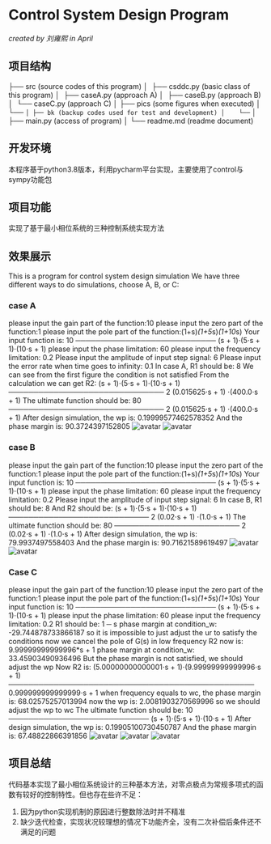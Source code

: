 # Control System Design Program
*created by 刘雍熙 in April*

## 项目结构
├── src (source codes of this program)
│    ├── csddc.py (basic class of this program)
│    ├── caseA.py (approach A)
│    ├── caseB.py (approach B)
│    └── caseC.py (approach C)
│
├── pics (some figures when executed)
│    └── ```
│
├── bk (backup codes used for test and development)
│    └── ```
│
├── main.py (access of program)
│
└── readme.md (readme document)

## 开发环境
本程序基于python3.8版本，利用pycharm平台实现，主要使用了control与sympy功能包

## 项目功能
实现了基于最小相位系统的三种控制系统实现方法

## 效果展示
This is a program for control system design simulation
We have three different ways to do simulations, choose A, B, or C:
### case A
please input the gain part of the function:10
please input the zero part of the function:1
please input the pole part of the function:(1+s)*(1+5*s)*(1+10*s)
Your input function is:
             10
────────────────────────────
(s + 1)⋅(5⋅s + 1)⋅(10⋅s + 1)
please input the phase limitation: 60
please input the frequency limitation: 0.2
Please input the amplitude of input step signal: 6
Please input the error rate when time goes to infinity: 0.1
In case A, R1 should be:  8
We can see from the first figure the condition is not satisfied
From the calculation we can get R2:
  (s + 1)⋅(5⋅s + 1)⋅(10⋅s + 1)
───────────────────────────────
                2
(0.015625⋅s + 1) ⋅(400.0⋅s + 1)
The ultimate function should be:
               80
───────────────────────────────
                2
(0.015625⋅s + 1) ⋅(400.0⋅s + 1)
After design simulation, the wp is:  0.19999577462578352
And the phase margin is:  90.3724397152805
![avatar](../pics/Case_a_Figure_1.png)
![avatar](../pics/Case_a_Figure_2.png)
### case B
please input the gain part of the function:10
please input the zero part of the function:1
please input the pole part of the function:(1+s)*(1+5*s)*(1+10*s)
Your input function is:
             10
────────────────────────────
(s + 1)⋅(5⋅s + 1)⋅(10⋅s + 1)
please input the phase limitation: 60
please input the frequency limitation: 0.2
Please input the amplitude of input step signal: 6
In case B, R1 should be:  8
And R2 should be:
(s + 1)⋅(5⋅s + 1)⋅(10⋅s + 1)
────────────────────────────
             2
 (0.02⋅s + 1) ⋅(1.0⋅s + 1)
The ultimate function should be:
            80
─────────────────────────
            2
(0.02⋅s + 1) ⋅(1.0⋅s + 1)
After design simulation, the wp is:  79.9937497558403
And the phase margin is:  90.71621589619497
![avatar](../pics/Case_b_Figure_1.png)
![avatar](../pics/Case_b_Figure_2.png)
### Case C
please input the gain part of the function:10
please input the zero part of the function:1
please input the pole part of the function:(1+s)*(1+5*s)*(1+10*s)
Your input function is:
             10
────────────────────────────
(s + 1)⋅(5⋅s + 1)⋅(10⋅s + 1)
please input the phase limitation: 60
please input the frequency limitation: 0.2
R1 should be:
1
─
s
phase margin at condition_w:  -29.744878733866187
so it is impossible to just adjust the ur to satisfy the conditions
now we cancel the pole of G(s) in low frequency
R2 now is:  9.99999999999996*s + 1
phase margin at condition_w:  33.45903490936496
But the phase margin is not satisfied, we should adjust the wp
Now R2 is:
(5.00000000000001⋅s + 1)⋅(9.99999999999996⋅s + 1)
─────────────────────────────────────────────────
             0.999999999999999⋅s + 1
when frequency equals to wc, the phase margin is:  68.02575257013994
now the wp is:  2.0081903270569996 so we should adjust the wp to wc
The ultimate function should be:
             10
────────────────────────────
(s + 1)⋅(5⋅s + 1)⋅(10⋅s + 1)
After design simulation, the wp is:  0.19905100730450787
And the phase margin is:  67.48822866391856
![avatar](../pics/Case_c_Figure_1.png)
![avatar](../pics/Case_c_Figure_2.png)
![avatar](../pics/Case_c_Figure_3.png)
## 项目总结
代码基本实现了最小相位系统设计的三种基本方法，对零点极点为常规多项式的函数有较好的控制特性。但也存在些许不足：

1. 因为python实现机制的原因进行整数除法时并不精准
2. 缺少迭代检查，实现状况较理想的情况下功能齐全，没有二次补偿后条件还不满足的问题